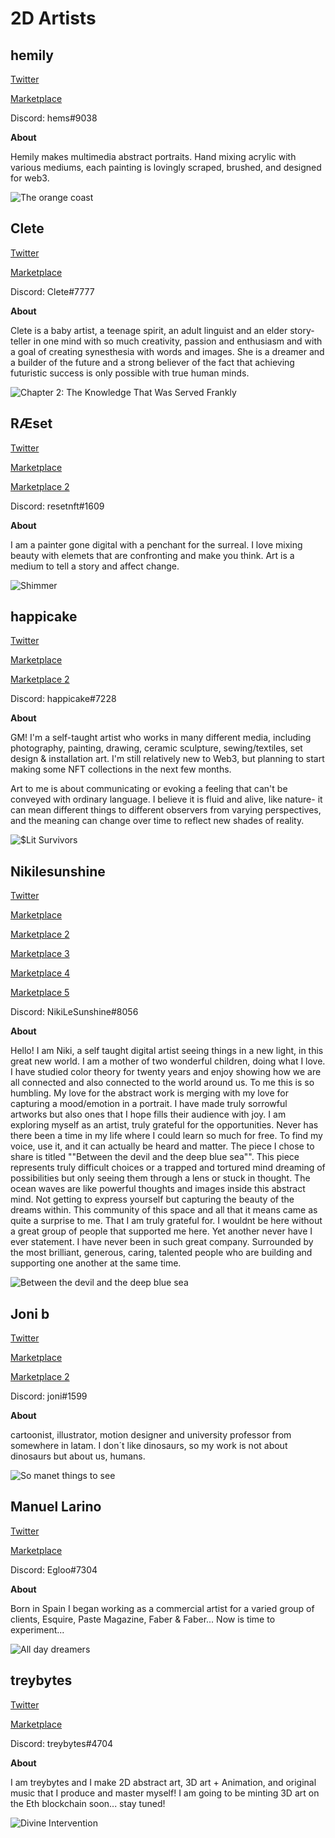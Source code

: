 # 2D Artists

## hemily 

[Twitter](https://twitter.com/hemilylan) 

[Marketplace](https://knownorigin.io/hemilylan/)

Discord: hems#9038  

**About**

Hemily makes multimedia abstract portraits. Hand mixing acrylic with various mediums, each painting is lovingly scraped, brushed, and designed for web3.

![The orange coast](https://content.knownorigin.io/network/mainnet/edition/9078000/asset.png)

## Clete

[Twitter](https://twitter.com/Cletelcharnal) 

[Marketplace](https://foundation.app/@clete)

Discord: Clete#7777 

**About**

Clete is a baby artist, a teenage spirit, an adult linguist and an elder story-teller in one mind with so much creativity, passion and enthusiasm and with a goal of creating synesthesia with words and images. She is a dreamer and a builder of the future and a strong believer of the fact that achieving futuristic success is only possible with true human minds. 

![Chapter 2: The Knowledge That Was Served Frankly](https://f8n-production-collection-assets.imgix.net/0x128F4cc47356f3B8A07D6f712B30469b51a3B919/3/nft.jpg?q=80&auto=format%2Ccompress&cs=srgb&max-w=1680&max-h=1680)

##  RӔset

[Twitter](https://twitter.com/ResetNft) 

[Marketplace](https://makersplace.com/resetnft/) 

[Marketplace 2](https://knownorigin.io/resetnft) 

Discord: resetnft#1609 

**About**

I am a painter gone digital with a penchant for the surreal. I love mixing beauty with elemets that are confronting and make you think. Art is a medium to tell a story and affect change.

![Shimmer](https://mkpcdn.com/1000x/a55d1b5f3e75e1edf1da3f8fa848802b_297380.jpg)

##  happicake

[Twitter](https://twitter.com/happicake) 

[Marketplace](https://opensea.io/HAPPICAKE?tab=created) 

[Marketplace 2](https://objkt.com/profile/happicake/created) 

Discord: happicake#7228 

**About**

GM! I'm a self-taught artist who works in many different media, including photography, painting, drawing, ceramic sculpture, sewing/textiles, set design & installation art. I'm still relatively new to Web3, but planning to start making some NFT collections in the next few months. 

Art to me is about communicating or evoking a feeling that can't be conveyed with ordinary language. I believe it is fluid and alive, like nature- it can mean different things  to different observers from varying perspectives, and the meaning can change over time to reflect new shades of reality.


![$Lit Survivors](https://lh3.googleusercontent.com/c2ZGoF6OfnDIpX7fmA4qXiQ4VzZOaw2CQF8zAytoGRdV6dDxkbCFjnGxdFT-8xUHyZjIP8av95HsUoyqAwhog__8yestZh5cpR9P=w600)

##  Nikilesunshine 

[Twitter](https://twitter.com/NikiLeSunshine1) 

[Marketplace](https://knownorigin.io/nikile-sunshine1) 

[Marketplace 2](https://foundation.app/@NikiLeSunshine)

[Marketplace 3](https://opensea.io/NikiLeSunshine)

[Marketplace 4](https://makersplace.com/nikilesunshine1/about/)

[Marketplace 5](https://showtime.io/NikiLeSunshine)

Discord: NikiLeSunshine#8056 

**About**

Hello! I am Niki, a self taught digital artist seeing things in a new light, in this great new world. I am a mother of two wonderful children, doing what I love. 
I have studied color theory for twenty years and enjoy showing how we are all connected and also connected to the world around us. To me this is so humbling. 
My love for the abstract work is merging with my love for capturing a mood/emotion in a portrait. I have made truly sorrowful artworks but also ones that I hope fills their audience with joy. 
I am exploring myself as an artist, truly grateful for the opportunities. Never has there been a time in my life where I could learn so much for free. To find my voice, use it, and it can actually be heard and matter. 
The piece I chose to share is titled ""Between the devil and the deep blue sea"". This piece represents truly difficult choices or a trapped and tortured mind dreaming of possibilities but only seeing them through a lens or stuck in thought. The ocean waves are like powerful thoughts and images inside this abstract mind. Not getting to express yourself but capturing the beauty of the dreams within. 
This community of this space and all that it means came as quite a surprise to me. That I am truly grateful for. I wouldnt be here without a great group of people that supported me here. Yet another never have I ever statement. I have never been in such great company. Surrounded by the most brilliant, generous, caring, talented people who are building and supporting one another at the same time. 

![Between the devil and the deep blue sea](https://content.knownorigin.io/network/mainnet/edition/7597000/asset.png)

##  Joni b

[Twitter](https://twitter.com/Joni_b_) 

[Marketplace](https://objkt.com/profile/jonib) 

[Marketplace 2](https://opensea.io/Jonibored) 

Discord: joni#1599

**About**

cartoonist, illustrator, motion designer and university professor from somewhere in latam. I don´t like dinosaurs, so my work is not about dinosaurs but about us, humans. 

![So manet things to see](https://lh3.googleusercontent.com/is4niURMXS-Dq4HiFHyB_u2UQHDezT-yuOokrxhDaSjbZ32tDZOvwDdHAnW1WEdY18Au2L8mCmX-tk2KTnXrr1BH72AZ6ko87Ktm9g=w600)

##  Manuel Larino

[Twitter](https://twitter.com/ManuelLarino) 

[Marketplace](https://opensea.io/collection/all-day-dreamers-by-manuel-larino) 

Discord: Egloo#7304

**About**

Born in Spain I began working as a commercial artist for a varied group of clients, Esquire, Paste Magazine, Faber & Faber...
Now is time to experiment... 

![All day dreamers](https://lh3.googleusercontent.com/prCunk82vIh8zH9wF-sfmggERnK08vyUzQZEq3n56_A_-Yf8iKO30jYbUijt7dwwxGqBtcdGLJkwjzaz5cKtALEdaO-u-xtEMRO10A=w600)

## treybytes

[Twitter](https://twitter.com/treybytes) 

[Marketplace](https://objkt.com/profile/treyby/created) 

Discord: treybytes#4704

**About**

I am treybytes and I make 2D abstract art, 3D art + Animation, and original music that I produce and master myself! I am going to be minting 3D art on the Eth blockchain soon... stay tuned!

![Divine Intervention](https://assets.objkt.media/file/assets-003/QmZwMVJ3e8mGyMPq68288sQBzdXg3LH5ATXvKDwrNye5Xc/artifact)

